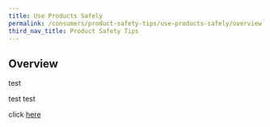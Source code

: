 ```yaml
---
title: Use Products Safely
permalink: /consumers/product-safety-tips/use-products-safely/overview
third_nav_title: Product Safety Tips
---
```

## Overview

test 

test test

click [here](/consumers/product-safety-tips/use-products-safely/safety-tips/safety-tips-x) 
